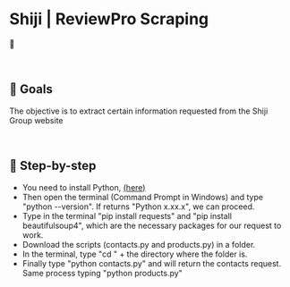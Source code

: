 <h1> Shiji | ReviewPro Scraping </h1>

:rocket:

<br>

## :dart:	Goals

The objective is to extract certain information requested from the Shiji Group website

<br>

## :footprints: Step-by-step

<ul style="list-style-type:disc">
  <li>You need to install Python, <a href='https://www.python.org/downloads/'>(here)</a></li>
  <li>Then open the terminal (Command Prompt in Windows) and type "python --version". If returns "Python x.xx.x", we can proceed.</li>
  <li>Type in the terminal "pip install requests" and "pip install beautifulsoup4", which are the necessary packages for our request to work. </li>
  <li>Download the scripts (contacts.py and products.py) in a folder. </li>
  <li>In the terminal, type "cd " + the directory where the folder is. </li>
  <li>Finally type "python contacts.py" and will return the contacts request. Same process typing "python products.py"</li>
</ul>

